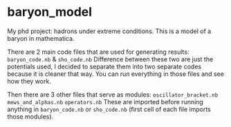 # baryon_model
My phd project: hadrons under extreme conditions. 
This is a model of a baryon in mathematica.

There are 2 main code files that are used for generating results: 
`baryon_code.nb` & `sho_code.nb`
Difference between these two are just the potentials used, 
I decided to separate them into two separate codes because 
it is cleaner that way.
You can run everything in those files and see how they work.

Then there are 3 other files that serve as modules: 
`oscillator_bracket.nb` `mews_and_alphas.nb` `operators.nb`
These are imported before running anything in `baryon_code.nb`
or `sho_code.nb` (first cell of each file imports those modules).
